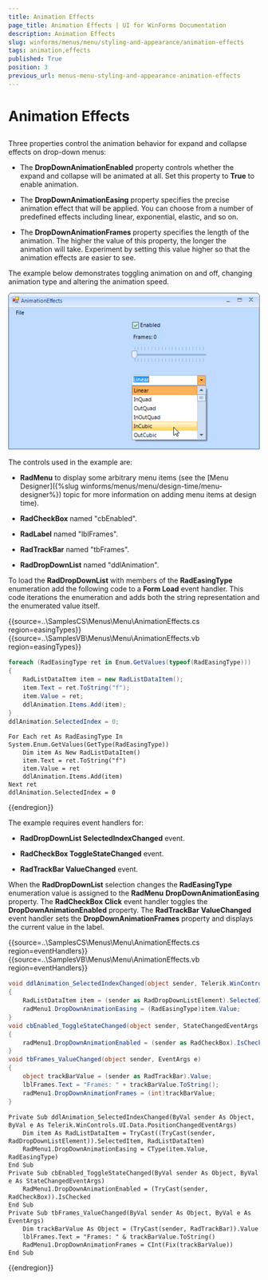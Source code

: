 ```yaml
---
title: Animation Effects
page_title: Animation Effects | UI for WinForms Documentation
description: Animation Effects
slug: winforms/menus/menu/styling-and-appearance/animation-effects
tags: animation,effects
published: True
position: 3
previous_url: menus-menu-styling-and-appearance-animation-effects
---
```


# Animation Effects



## 

Three properties control the animation behavior for expand and collapse effects on drop-down menus:

* The __DropDownAnimationEnabled__ property controls whether the expand and collapse will be animated at all. Set this property to __True__ to enable animation. 

* The __DropDownAnimationEasing__ property specifies the precise animation effect that will be applied. You can choose from a number of predefined effects including linear, exponential, elastic, and so on. 

* The __DropDownAnimationFrames__ property specifies the length of the animation. The higher the value of this property, the longer the animation will take. Experiment by setting this value higher so that the animation effects are easier to see.

The example below demonstrates toggling animation on and off, changing animation type and altering the animation speed. 

![menus-menu-styling-and-appearance-animation-effects 001](images/menus-menu-styling-and-appearance-animation-effects001.png)

The controls used in the example are:

* __RadMenu__ to display some arbitrary menu items (see the [Menu Designer]({%slug winforms/menus/menu/design-time/menu-designer%}) topic for more information on adding menu items at design time).

* __RadCheckBox__ named "cbEnabled".

* __RadLabel__ named "lblFrames".

* __RadTrackBar__ named "tbFrames".

* __RadDropDownList__ named "ddlAnimation".  

To load the __RadDropDownList__ with members of the __RadEasingType__ enumeration add the following code to a __Form Load__ event handler. This code iterations the enumeration and adds both the string representation and the enumerated value itself. 

{{source=..\SamplesCS\Menus\Menu\AnimationEffects.cs region=easingTypes}} 
{{source=..\SamplesVB\Menus\Menu\AnimationEffects.vb region=easingTypes}} 

````C#
foreach (RadEasingType ret in Enum.GetValues(typeof(RadEasingType)))
{
    RadListDataItem item = new RadListDataItem();
    item.Text = ret.ToString("f");
    item.Value = ret;
    ddlAnimation.Items.Add(item);
}
ddlAnimation.SelectedIndex = 0;

````
````VB.NET
For Each ret As RadEasingType In System.Enum.GetValues(GetType(RadEasingType))
    Dim item As New RadListDataItem()
    item.Text = ret.ToString("f")
    item.Value = ret
    ddlAnimation.Items.Add(item)
Next ret
ddlAnimation.SelectedIndex = 0

````

{{endregion}} 

The example requires event handlers for: 

* __RadDropDownList SelectedIndexChanged__ event.

* __RadCheckBox ToggleStateChanged__ event.

* __RadTrackBar ValueChanged__ event.

When the __RadDropDownList__ selection changes the __RadEasingType__ enumeration value is assigned to the __RadMenu__ __DropDownAnimationEasing__ property. The __RadCheckBox__ __Click__ event handler toggles the __DropDownAnimationEnabled__ property. The __RadTrackBar__ __ValueChanged__ event handler sets the __DropDownAnimationFrames__ property and displays the current value in the label. 

{{source=..\SamplesCS\Menus\Menu\AnimationEffects.cs region=eventHandlers}} 
{{source=..\SamplesVB\Menus\Menu\AnimationEffects.vb region=eventHandlers}} 

````C#
void ddlAnimation_SelectedIndexChanged(object sender, Telerik.WinControls.UI.Data.PositionChangedEventArgs e)
{
    RadListDataItem item = (sender as RadDropDownListElement).SelectedItem as RadListDataItem;
    radMenu1.DropDownAnimationEasing = (RadEasingType)item.Value;
}
void cbEnabled_ToggleStateChanged(object sender, StateChangedEventArgs args)
{
    radMenu1.DropDownAnimationEnabled = (sender as RadCheckBox).IsChecked;
}
void tbFrames_ValueChanged(object sender, EventArgs e)
{
    object trackBarValue = (sender as RadTrackBar).Value;
    lblFrames.Text = "Frames: " + trackBarValue.ToString();
    radMenu1.DropDownAnimationFrames = (int)trackBarValue;
}

````
````VB.NET
Private Sub ddlAnimation_SelectedIndexChanged(ByVal sender As Object, ByVal e As Telerik.WinControls.UI.Data.PositionChangedEventArgs)
    Dim item As RadListDataItem = TryCast((TryCast(sender, RadDropDownListElement)).SelectedItem, RadListDataItem)
    RadMenu1.DropDownAnimationEasing = CType(item.Value, RadEasingType)
End Sub
Private Sub cbEnabled_ToggleStateChanged(ByVal sender As Object, ByVal e As StateChangedEventArgs)
    RadMenu1.DropDownAnimationEnabled = (TryCast(sender, RadCheckBox)).IsChecked
End Sub
Private Sub tbFrames_ValueChanged(ByVal sender As Object, ByVal e As EventArgs)
    Dim trackBarValue As Object = (TryCast(sender, RadTrackBar)).Value
    lblFrames.Text = "Frames: " & trackBarValue.ToString()
    RadMenu1.DropDownAnimationFrames = CInt(Fix(trackBarValue))
End Sub

````

{{endregion}}